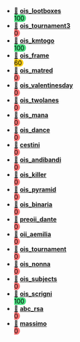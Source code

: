  - [📁](./src/ois_lootboxes/) **[ois_lootboxes](https://training.olinfo.it/task/ois_lootboxes)** <span style="white-space: pre; border-radius:.5rem; background-color:rgb(74 222 128); color:black">  100  </span>
 - [📁](./src/ois_tournament3/) **[ois_tournament3](https://training.olinfo.it/task/ois_tournament3)** <span style="white-space: pre; border-radius:.5rem; background-color:rgb(248 113 113); color:black">  0  </span>
 - [📁](./src/ois_kmtogo/) **[ois_kmtogo](https://training.olinfo.it/task/ois_kmtogo)** <span style="white-space: pre; border-radius:.5rem; background-color:rgb(74 222 128); color:black">  100  </span>
 - [📁](./src/ois_frame/) **[ois_frame](https://training.olinfo.it/task/ois_frame)** <span style="white-space: pre; border-radius:.5rem; background-color:rgb(250 204 21); color:black">  60  </span>
 - [📁](./src/ois_matred/) **[ois_matred](https://training.olinfo.it/task/ois_matred)** <span style="white-space: pre; border-radius:.5rem; background-color:rgb(248 113 113); color:black">  0  </span>
 - [📁](./src/ois_valentinesday/) **[ois_valentinesday](https://training.olinfo.it/task/ois_valentinesday)** <span style="white-space: pre; border-radius:.5rem; background-color:rgb(248 113 113); color:black">  0  </span>
 - [📁](./src/ois_twolanes/) **[ois_twolanes](https://training.olinfo.it/task/ois_twolanes)** <span style="white-space: pre; border-radius:.5rem; background-color:rgb(248 113 113); color:black">  0  </span>
 - [📁](./src/ois_mana/) **[ois_mana](https://training.olinfo.it/task/ois_mana)** <span style="white-space: pre; border-radius:.5rem; background-color:rgb(248 113 113); color:black">  0  </span>
 - [📁](./src/ois_dance/) **[ois_dance](https://training.olinfo.it/task/ois_dance)** <span style="white-space: pre; border-radius:.5rem; background-color:rgb(248 113 113); color:black">  0  </span>
 - [📁](./src/cestini/) **[cestini](https://training.olinfo.it/task/cestini)** <span style="white-space: pre; border-radius:.5rem; background-color:rgb(248 113 113); color:black">  0  </span>
 - [📁](./src/ois_andibandi/) **[ois_andibandi](https://training.olinfo.it/task/ois_andibandi)** <span style="white-space: pre; border-radius:.5rem; background-color:rgb(248 113 113); color:black">  0  </span>
 - [📁](./src/ois_killer/) **[ois_killer](https://training.olinfo.it/task/ois_killer)** <span style="white-space: pre; border-radius:.5rem; background-color:rgb(248 113 113); color:black">  0  </span>
 - [📁](./src/ois_pyramid/) **[ois_pyramid](https://training.olinfo.it/task/ois_pyramid)** <span style="white-space: pre; border-radius:.5rem; background-color:rgb(248 113 113); color:black">  0  </span>
 - [📁](./src/ois_binaria/) **[ois_binaria](https://training.olinfo.it/task/ois_binaria)** <span style="white-space: pre; border-radius:.5rem; background-color:rgb(248 113 113); color:black">  0  </span>
 - [📁](./src/preoii_dante/) **[preoii_dante](https://training.olinfo.it/task/preoii_dante)** <span style="white-space: pre; border-radius:.5rem; background-color:rgb(248 113 113); color:black">  0  </span>
 - [📁](./src/oii_aemilia/) **[oii_aemilia](https://training.olinfo.it/task/oii_aemilia)** <span style="white-space: pre; border-radius:.5rem; background-color:rgb(248 113 113); color:black">  0  </span>
 - [📁](./src/ois_tournament/) **[ois_tournament](https://training.olinfo.it/task/ois_tournament)** <span style="white-space: pre; border-radius:.5rem; background-color:rgb(248 113 113); color:black">  0  </span>
 - [📁](./src/ois_nonna/) **[ois_nonna](https://training.olinfo.it/task/ois_nonna)** <span style="white-space: pre; border-radius:.5rem; background-color:rgb(248 113 113); color:black">  0  </span>
 - [📁](./src/ois_subjects/) **[ois_subjects](https://training.olinfo.it/task/ois_subjects)** <span style="white-space: pre; border-radius:.5rem; background-color:rgb(248 113 113); color:black">  0  </span>
 - [📁](./src/ois_scrigni/) **[ois_scrigni](https://training.olinfo.it/task/ois_scrigni)** <span style="white-space: pre; border-radius:.5rem; background-color:rgb(74 222 128); color:black">  100  </span>
 - [📁](./src/abc_rsa/) **[abc_rsa](https://training.olinfo.it/task/abc_rsa)** <span style="white-space: pre; border-radius:.5rem; background-color:rgb(248 113 113); color:black">  0  </span>
 - [📁](./src/massimo/) **[massimo](https://training.olinfo.it/task/massimo)** <span style="white-space: pre; border-radius:.5rem; background-color:rgb(248 113 113); color:black">  0  </span>
